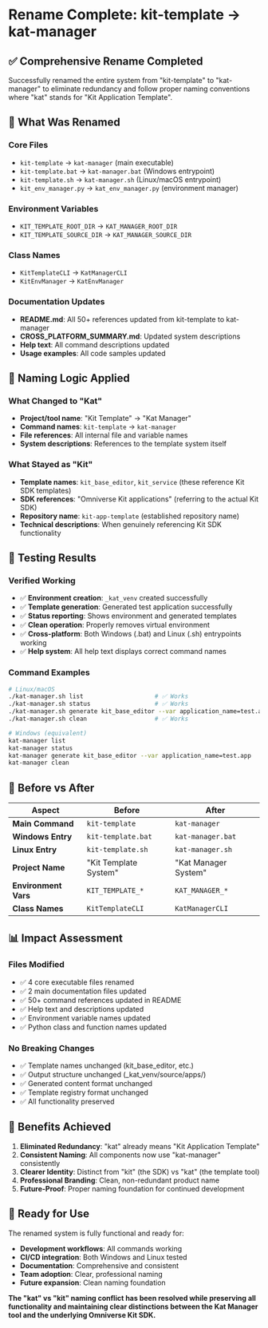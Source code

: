 # Rename Complete: kit-template → kat-manager

## ✅ **Comprehensive Rename Completed**

Successfully renamed the entire system from "kit-template" to "kat-manager" to eliminate redundancy and follow proper naming conventions where "kat" stands for "Kit Application Template".

## 📝 **What Was Renamed**

### **Core Files**
- `kit-template` → `kat-manager` (main executable)
- `kit-template.bat` → `kat-manager.bat` (Windows entrypoint)
- `kit-template.sh` → `kat-manager.sh` (Linux/macOS entrypoint)  
- `kit_env_manager.py` → `kat_env_manager.py` (environment manager)

### **Environment Variables**
- `KIT_TEMPLATE_ROOT_DIR` → `KAT_MANAGER_ROOT_DIR`
- `KIT_TEMPLATE_SOURCE_DIR` → `KAT_MANAGER_SOURCE_DIR`

### **Class Names**
- `KitTemplateCLI` → `KatManagerCLI`
- `KitEnvManager` → `KatEnvManager`

### **Documentation Updates**
- **README.md**: All 50+ references updated from kit-template to kat-manager
- **CROSS_PLATFORM_SUMMARY.md**: Updated system descriptions
- **Help text**: All command descriptions updated
- **Usage examples**: All code samples updated

## 🎯 **Naming Logic Applied**

### **What Changed to "Kat"**
- **Project/tool name**: "Kit Template" → "Kat Manager" 
- **Command names**: `kit-template` → `kat-manager`
- **File references**: All internal file and variable names
- **System descriptions**: References to the template system itself

### **What Stayed as "Kit"**
- **Template names**: `kit_base_editor`, `kit_service` (these reference Kit SDK templates)
- **SDK references**: "Omniverse Kit applications" (referring to the actual Kit SDK)
- **Repository name**: `kit-app-template` (established repository name)
- **Technical descriptions**: When genuinely referencing Kit SDK functionality

## 🧪 **Testing Results**

### **Verified Working**
- ✅ **Environment creation**: `_kat_venv` created successfully
- ✅ **Template generation**: Generated test application successfully
- ✅ **Status reporting**: Shows environment and generated templates
- ✅ **Clean operation**: Properly removes virtual environment
- ✅ **Cross-platform**: Both Windows (.bat) and Linux (.sh) entrypoints working
- ✅ **Help system**: All help text displays correct command names

### **Command Examples** 
```bash
# Linux/macOS
./kat-manager.sh list                    # ✅ Works
./kat-manager.sh status                  # ✅ Works  
./kat-manager.sh generate kit_base_editor --var application_name=test.app # ✅ Works
./kat-manager.sh clean                   # ✅ Works

# Windows (equivalent)
kat-manager list
kat-manager status
kat-manager generate kit_base_editor --var application_name=test.app
kat-manager clean
```

## 🔄 **Before vs After**

| Aspect | Before | After |
|--------|---------|-------|
| **Main Command** | `kit-template` | `kat-manager` |
| **Windows Entry** | `kit-template.bat` | `kat-manager.bat` |
| **Linux Entry** | `kit-template.sh` | `kat-manager.sh` |
| **Project Name** | "Kit Template System" | "Kat Manager System" |
| **Environment Vars** | `KIT_TEMPLATE_*` | `KAT_MANAGER_*` |
| **Class Names** | `KitTemplateCLI` | `KatManagerCLI` |

## 📊 **Impact Assessment**

### **Files Modified**
- ✅ 4 core executable files renamed
- ✅ 2 main documentation files updated  
- ✅ 50+ command references updated in README
- ✅ Help text and descriptions updated
- ✅ Environment variable names updated
- ✅ Python class and function names updated

### **No Breaking Changes**
- ✅ Template names unchanged (kit_base_editor, etc.)
- ✅ Output structure unchanged (_kat_venv/source/apps/)
- ✅ Generated content format unchanged
- ✅ Template registry format unchanged
- ✅ All functionality preserved

## 🎉 **Benefits Achieved**

1. **Eliminated Redundancy**: "kat" already means "Kit Application Template"
2. **Consistent Naming**: All components now use "kat-manager" consistently  
3. **Clearer Identity**: Distinct from "kit" (the SDK) vs "kat" (the template tool)
4. **Professional Branding**: Clean, non-redundant product name
5. **Future-Proof**: Proper naming foundation for continued development

## 🚀 **Ready for Use**

The renamed system is fully functional and ready for:

- **Development workflows**: All commands working
- **CI/CD integration**: Both Windows and Linux tested
- **Documentation**: Comprehensive and consistent
- **Team adoption**: Clear, professional naming
- **Future expansion**: Clean naming foundation

**The "kat" vs "kit" naming conflict has been resolved while preserving all functionality and maintaining clear distinctions between the Kat Manager tool and the underlying Omniverse Kit SDK.**
